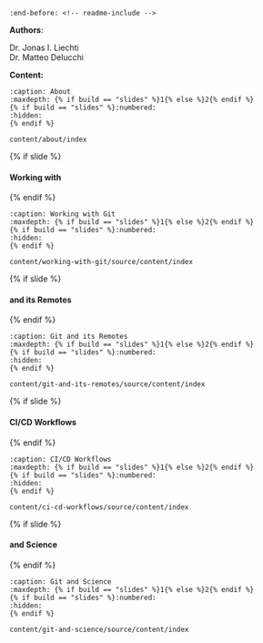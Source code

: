 ```{include} ../README.md
:end-before: <!-- readme-include -->
```

**Authors**:

Dr. Jonas I. Liechti  
Dr. Matteo Delucchi

**Content:**

```{toctree}
:caption: About
:maxdepth: {% if build == "slides" %}1{% else %}2{% endif %}
{% if build == "slides" %}:numbered:
:hidden:
{% endif %}

content/about/index
```

{% if slide %}
#### Working with <i class="fab fa-git"></i>
{% endif %}
```{toctree}
:caption: Working with Git
:maxdepth: {% if build == "slides" %}1{% else %}2{% endif %}
{% if build == "slides" %}:numbered:
:hidden:
{% endif %}

content/working-with-git/source/content/index
```

{% if slide %}
#### <i class="fab fa-git"></i> and its Remotes
{% endif %}
```{toctree}
:caption: Git and its Remotes
:maxdepth: {% if build == "slides" %}1{% else %}2{% endif %}
{% if build == "slides" %}:numbered:
:hidden:
{% endif %}

content/git-and-its-remotes/source/content/index
```

{% if slide %}
#### CI/CD Workflows
{% endif %}
```{toctree}
:caption: CI/CD Workflows
:maxdepth: {% if build == "slides" %}1{% else %}2{% endif %}
{% if build == "slides" %}:numbered:
:hidden:
{% endif %}

content/ci-cd-workflows/source/content/index
```

{% if slide %}
#### <i class="fab fa-git"></i> and Science
{% endif %}
```{toctree}
:caption: Git and Science
:maxdepth: {% if build == "slides" %}1{% else %}2{% endif %}
{% if build == "slides" %}:numbered:
:hidden:
{% endif %}

content/git-and-science/source/content/index
```
